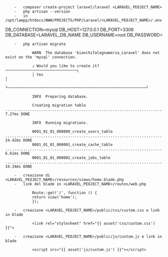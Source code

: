         -   composer create-project laravel/laravel <LARAVEL_PEOJECT_NAME>
        -   php artisan --version
        -   in /opt/lampp/htdocs/WWW/PROJECTS/PHP/Laravel/<LARAVEL_PEOJECT_NAME>/.env

DB_CONNECTION=mysql
DB_HOST=127.0.0.1
DB_PORT=3306
DB_DATABASE=LARAVEL_DB_NAME
DB_USERNAME=root
DB_PASSWORD=

        -   php artisan migrate

                WARN  The database 'bianchifalegnameria_Laravel' does not exist on the 'mysql' connection.  

                ┌ Would you like to create it? ────────────────────────────────┐
                │ Yes                                                          │
                └──────────────────────────────────────────────────────────────┘

                INFO  Preparing database.  

                Creating migration table ............................................................................................................. 7.27ms DONE

                INFO  Running migrations.  

                0001_01_01_000000_create_users_table ................................................................................................ 24.42ms DONE
                0001_01_01_000001_create_cache_table ................................................................................................. 6.61ms DONE
                0001_01_01_000002_create_jobs_table ................................................................................................. 19.34ms DONE

        -   creazione di <LARAVEL_PEOJECT_NAME>/resources/views/home.blade.php
        -   link del blade in <LARAVEL_PEOJECT_NAME>/routes/web.php

                Route::get('/', function () {
                return view('home');
                });

        -   creazione <LARAVEL_PEOJECT_NAME>/public/css/custom.css e link in blade

                <link rel="stylesheet" href="{{ asset('css/custom.css') }}">

        -   creazione <LARAVEL_PEOJECT_NAME>/public/js/custom.js e link in blade

                <script src="{{ asset('js/custom.js') }}"></script>



    